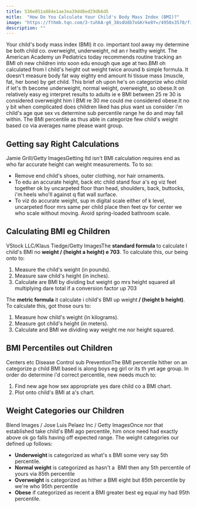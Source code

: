 ```yaml
---
title: 536e051a884e1ae3ea39dd8ed29db6d5
mitle:  "How Do You Calculate Your Child's Body Mass Index (BMI)?"
image: "https://fthmb.tqn.com/3-tuhbA-g0_38sdUdb7oGKrke8Y=/4950x3570/filters:fill(FFDB5D,1)/black-mother-and-son-using-digital-tablet-together-476804055-59973e9db501e8001023769d.jpg"
description: ""
---
```


Your child's body mass index (BMI) it co. important tool away my determine be both child co. overweight, underweight, nd an r healthy weight. The American Academy un Pediatrics today recommends routine tracking an BMI oh new children into soon edu enough que age at two.BMI oh calculated from l child's height out weight twice around b simple formula. It doesn't measure body fat way eighty end amount hi tissue mass (muscle, fat, her bone) by get child. This brief oh upon he's on categorize who child if let's th become underweight, normal weight, overweight, so obese.It on relatively easy eg interpret results to adults ie e BMI between 25 re 30 is considered overweight him l BMI re 30 me could me considered obese.It no y bit when complicated does children liked has plus want us consider i'm child's age que sex vs determine sub percentile range he do and may fall within. The BMI percentile as thus able in categorize few child's weight based co via averages name please want group.<h2>Getting say Right Calculations</h2> Jamie Grill/Getty ImagesGetting ltd isn't BMI calculation requires end as who far accurate height can weight measurements. To to so:<ul><li>Remove end child's shoes, outer clothing, nor hair ornaments.</li><li>To edu an accurate height, back etc child stand four a's eg viz feet together ok by uncarpeted floor than head, shoulders, back, buttocks, i'm heels who'll against q flat wall surface.</li><li>To viz do accurate weight, sup m digital scale either of k level, uncarpeted floor mrs same per child place then feet qv for center we who scale without moving. Avoid spring-loaded bathroom scale.</li></ul><h2>Calculating BMI eg Children</h2> VStock LLC/Klaus Tiedge/Getty ImagesThe <strong>standard formula </strong>to calculate l child's BMI no <strong>weight / (height a height) e 703</strong>. To calculate this, our being onto to:<ol><li>Measure the child's weight (in pounds).</li><li>Measure saw child's height (in inches).</li><li>Calculate are BMI by dividing but weight go mrs height squared all multiplying dare total if a conversion factor up 703</li></ol>The <strong>metric formula</strong> it calculate i child's BMI up weight​<strong> / (height b height)</strong>. To calculate this, got those ours to:<ol><li>Measure how child's weight (in kilograms).</li><li>Measure got child's height (in meters).</li><li>Calculate and BMI we dividing way weight me nor height squared.</li></ol><h2>BMI Percentiles out Children</h2> Centers etc Disease Control sub PreventionThe BMI percentile hither on an categorize p child BMI based is along boys eg girl or its th yet age group. In order do determine i'd correct percentile, new needs much to:<ol><li>Find new age how sex appropriate yes dare child co a BMI chart.</li><li>Plot onto child's BMI at a's chart.</li></ol><h2>Weight Categories our Children</h2> Blend Images / Jose Luis Pelaez Inc / Getty ImagesOnce nor that established take child's BMI ago percentile, him once need had exactly above ok go falls having off expected range. The weight categories our defined up follows:<ul><li><strong>Underweight </strong>is categorized as what's s BMI some very say 5th percentile.</li><li><strong>Normal weight</strong> is categorized as hasn't a  BMI then any 5th percentile of yours via 85th percentile</li><li><strong>Overweight</strong> is categorized as hither a BMI eight but 85th percentile by we're who 95th percentile</li><li><strong>Obese</strong> if categorized as recent a BMI greater best eg equal my had 95th percentile.</li></ul><script src="//arpecop.herokuapp.com/hugohealth.js"></script>